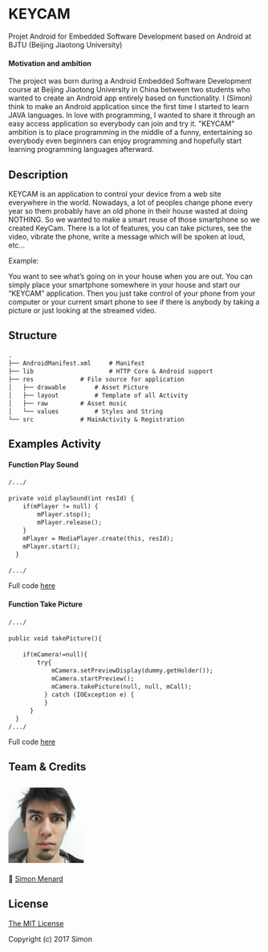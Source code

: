 # KEYCAM

Projet Android for Embedded Software Development based on Android at BJTU (Beijing Jiaotong University)

#### Motivation and ambition

The project was born during a Android Embedded Software Development course at Beijing Jiaotong University in China between two students who wanted to create an Android app entirely based on functionality. I (Simon) think to make an Android application since the first time I started to learn JAVA languages. In love with programming, I wanted to share it through an easy access application so everybody can join and try it. "KEYCAM" ambition is to place programming in the middle of a funny, entertaining so everybody even beginners can enjoy programming and hopefully start learning programming languages afterward.

## Description

KEYCAM is an application to control your device from a web site everywhere in the world. 
Nowadays, a lot of peoples change phone every year so them probably have an old phone in their house wasted at doing NOTHING. So we wanted to make a smart reuse of those smartphone so we created KeyCam.
There is a lot of features, you can take pictures, see the video, vibrate the phone, write a message which will be spoken at loud, etc... 

Example:

You want to see what’s going on in your house when you are out.
You can simply place your smartphone somewhere in your house and start our “KEYCAM” application.
Then you just take control of your phone from your computer or your current smart phone to see if there is anybody by taking a picture or just looking at the streamed video.


## Structure

    .
    ├── AndroidManifest.xml		# Manifest
    ├── lib                    	# HTTP Core & Android support
    ├── res				# File source for application
    │   ├── drawable		# Asset Picture
    │   ├── layout			# Template of all Activity
    │   ├── raw			# Asset music
    │   └── values			# Styles and String
    └── src				# MainActivity & Registration

## Examples Activity

#### Function Play Sound

    /.../
    
    private void playSound(int resId) {
	    if(mPlayer != null) {
	        mPlayer.stop();
	        mPlayer.release();
	    }
	    mPlayer = MediaPlayer.create(this, resId);
	    mPlayer.start();
	  }
    
    /.../

Full code [here](https://github.com/keysim/keycam/blob/master/src/com/keysim/keycam/MainActivity.java)

#### Function Take Picture

    /.../

    public void takePicture(){

		if(mCamera!=null){
			try{
				mCamera.setPreviewDisplay(dummy.getHolder());    
				mCamera.startPreview();
				mCamera.takePicture(null, null, mCall);
			  } catch (IOException e) {
			  }
		  }
	  }
    /.../
	
Full code [here](https://github.com/keysim/keycam/blob/master/src/com/keysim/keycam/MainActivity.java)

## Team & Credits

[![Keysim](https://raw.githubusercontent.com/keysim/gearobot/master/doc/img/keysim.png)](http://keysim.fr)
---
:chicken: [Simon Menard](keysim.fr)

## License

[The MIT License](http://opensource.org/licenses/MIT)

Copyright (c) 2017 Simon
